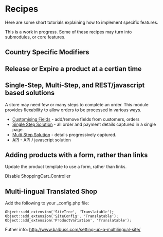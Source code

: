 # Recipes

Here are some short tutorials explaining how to implement specific features.

This is a work in progress. Some of these recipes may turn into submodules, or core features.

## Country Specific Modifiers

## Release or Expire a product at a certian time


## Single-Step, Multi-Step, and REST/javascript based solutions

A store may need few or many steps to complete an order. This module provides flexability
to allow orders to be processed in various ways.

 * [Customising Fields](CustomisingFields) - add/remove fields from customers, orders
 * [Single Step Solution](SingleStepSolution) - all order and payment details captured in a single page.
 * [Multi Step Solution](MultiStepSolution) - details progressively captured.
 * [API](API) - API / javascript solution
 
 
## Adding products with a form, rather than links

Update the product template to use a form, rather than links.

Disable ShoppingCart_Controller

## Multi-lingual Translated Shop

Add the following to your _config.php file:

	Object::add_extension('SiteTree', 'Translatable');
	Object::add_extension('SiteConfig', 'Translatable');
	Object::add_extension('ProductVariation', 'Translatable');
	
Futher info:
http://www.balbuss.com/setting-up-a-multilingual-site/
